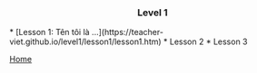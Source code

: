 <h3><center>Level 1</center></h3>
* [Lesson 1: Tên tôi là ...](https://teacher-viet.github.io/level1/lesson1/lesson1.htm)
* Lesson 2
* Lesson 3

[Home](https://teacher-viet.github.io/)
